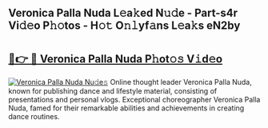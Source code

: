 ## Veronica Palla Nuda L𝚎a𝚔ed N𝚞𝚍e - Part-s4r Vi𝚍𝚎o P𝚑𝚘tos - H𝚘𝚝 O𝚗𝚕yf𝚊ns L𝚎a𝚔s eN2by

# <h2><a href="http://kfdfjho.oniu.top/?m=Veronica+Palla+Nuda">🔗👉 🔴 Veronica Palla Nuda P𝚑ot𝚘𝚜 V𝚒d𝚎o</a></h2>

[![Veronica Palla Nuda Nu𝚍e𝚜](https://i.imgur.com/0qMVB7G.gif)](http://kfdfjho.oniu.top/?m=Veronica+Palla+Nuda)
Online thought leader Veronica Palla Nuda, known for publishing dance and lifestyle material, consisting of presentations and personal vlogs. Exceptional choreographer Veronica Palla Nuda, famed for their remarkable abilities and achievements in creating dance routines.  
